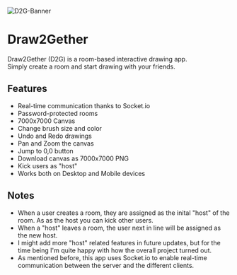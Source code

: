 ![D2G-Banner](https://github.com/user-attachments/assets/ac4cb9db-898d-4a41-b355-bf412550758e)

# Draw2Gether
Draw2Gether (D2G) is a room-based interactive drawing app.  
Simply create a room and start drawing with your friends.

## Features
- Real-time communication thanks to Socket.io
- Password-protected rooms
- 7000x7000 Canvas
- Change brush size and color
- Undo and Redo drawings
- Pan and Zoom the canvas
- Jump to 0,0 button
- Download canvas as 7000x7000 PNG
- Kick users as "host"
- Works both on Desktop and Mobile devices

## Notes
- When a user creates a room, they are assigned as the inital "host" of the room. As as the host you can kick other users.
- When a "host" leaves a room, the user next in line will be assigned as the new host.
- I might add more "host" related features in future updates, but for the time being I'm quite happy with how the overall project turned out.
- As mentioned before, this app uses Socket.io to enable real-time communication between the server and the different clients.
